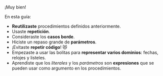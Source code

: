 ¡Muy bien!

En esta guía:

* **Reutilizaste** procedimientos definidos anteriormente.
* Usaste **repetición**.
* Consideraste los **casos borde**.
* Hiciste un repaso grande de **parámetros**.
* ¡Evitaste **repetir código**! :heart_eyes_cat:
* Empezaste a usar las bolitas para **representar varios dominios**: fechas, relojes y listeles.
* Aprendiste que los _literales_ y los _parámetros_ son **expresiones** que se pueden usar como argumento en los procedimientos.
